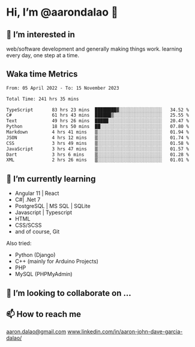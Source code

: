 # __Hi, I’m @aarondalao__ 👋 
## 👀 I’m interested in 
web/software development and generally making things work.
learning every day, one step at a time. 

## Waka time Metrics
<!--START_SECTION:waka-->

```txt
From: 05 April 2022 - To: 15 November 2023

Total Time: 241 hrs 35 mins

TypeScript       83 hrs 23 mins  ████████▓░░░░░░░░░░░░░░░░   34.52 %
C#               61 hrs 43 mins  ██████▒░░░░░░░░░░░░░░░░░░   25.55 %
Text             49 hrs 26 mins  █████░░░░░░░░░░░░░░░░░░░░   20.47 %
Python           18 hrs 50 mins  ██░░░░░░░░░░░░░░░░░░░░░░░   07.80 %
Markdown         4 hrs 41 mins   ▒░░░░░░░░░░░░░░░░░░░░░░░░   01.94 %
JSON             4 hrs 12 mins   ▒░░░░░░░░░░░░░░░░░░░░░░░░   01.74 %
CSS              3 hrs 49 mins   ▒░░░░░░░░░░░░░░░░░░░░░░░░   01.58 %
JavaScript       3 hrs 47 mins   ▒░░░░░░░░░░░░░░░░░░░░░░░░   01.57 %
Dart             3 hrs 6 mins    ▒░░░░░░░░░░░░░░░░░░░░░░░░   01.28 %
XML              2 hrs 26 mins   ▒░░░░░░░░░░░░░░░░░░░░░░░░   01.01 %
```

<!--END_SECTION:waka-->

## 🌱 I’m currently learning 

- Angular 11 | React 
- C#| .Net 7
- PostgreSQL | MS SQL | SQLite
- Javascript | Typescript
- HTML 
- CSS/SCSS
- and of course, Git 


Also tried:
- Python (Django)
- C++ (mainly for Arduino Projects)
- PHP
- MySQL (PHPMyAdmin)


## 💞️ I’m looking to collaborate on ...

## 📫 How to reach me 
aaron.dalao@gmail.com
www.linkedin.com/in/aaron-john-dave-garcia-dalao/

<!---
aarondalao/aarondalao is a ✨ special ✨ repository because its `README.md` (this file) appears on your GitHub profile.
You can click the Preview link to take a look at your changes.
--->
